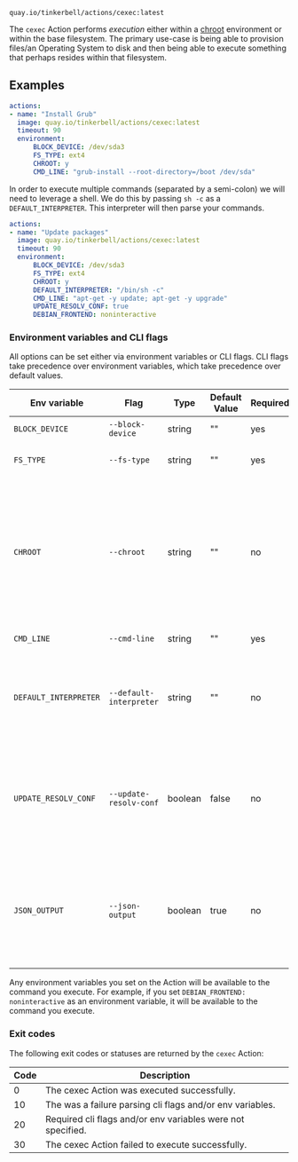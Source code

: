 ```
quay.io/tinkerbell/actions/cexec:latest
```

The `cexec` Action performs *execution* either within a [chroot](https://en.wikipedia.org/wiki/Chroot) environment
or within the base filesystem. The primary use-case is being able to provision
files/an Operating System to disk and then being able to execute something that
perhaps resides within that filesystem.

## Examples

```yaml
actions:
- name: "Install Grub"
  image: quay.io/tinkerbell/actions/cexec:latest
  timeout: 90
  environment:
      BLOCK_DEVICE: /dev/sda3
      FS_TYPE: ext4
      CHROOT: y
      CMD_LINE: "grub-install --root-directory=/boot /dev/sda"
```

In order to execute multiple commands (separated by a semi-colon) we will
need to leverage a shell. We do this by passing `sh -c` as a `DEFAULT_INTERPRETER`.
This interpreter will then parse your commands.

```yaml
actions:
- name: "Update packages"
  image: quay.io/tinkerbell/actions/cexec:latest
  timeout: 90
  environment:
      BLOCK_DEVICE: /dev/sda3
      FS_TYPE: ext4
      CHROOT: y
      DEFAULT_INTERPRETER: "/bin/sh -c"
      CMD_LINE: "apt-get -y update; apt-get -y upgrade"
      UPDATE_RESOLV_CONF: true
      DEBIAN_FRONTEND: noninteractive
```

### Environment variables and CLI flags

All options can be set either via environment variables or CLI flags.
CLI flags take precedence over environment variables, which take precedence over default values.

| Env variable | Flag | Type | Default Value | Required | Description |
|--------------|------|------|---------------|----------|-------------|
| `BLOCK_DEVICE` | `--block-device` | string | "" | yes | The block device to mount. |
| `FS_TYPE` | `--fs-type` | string | "" | yes | The filesystem type of the block device. |
| `CHROOT` | `--chroot` | string | "" | no | If set to `y` (or a non empty string), the Action will execute the given command within a chroot environment. This option is DEPRECATED. Future versions will always chroot. |
| `CMD_LINE` | `--cmd-line` | string | "" | yes | The command to execute. |
| `DEFAULT_INTERPRETER` | `--default-interpreter` | string | "" | no | The default interpreter to use when executing commands. This is useful when you need to execute multiple commands. |
| `UPDATE_RESOLV_CONF` | `--update-resolv-conf` | boolean | false | no | If set to `true`, the cexec Action will update the `/etc/resolv.conf` file within the chroot environment with the `/etc/resolv.conf` from the host. |
| `JSON_OUTPUT` | `--json-output` | boolean | true | no | If set to `true`, the cexec Action will log output in JSON format. The defaults to `true`. If set to `false`, the cexec Action will log output in plain text format. |

Any environment variables you set on the Action will be available to the command you execute.
For example, if you set `DEBIAN_FRONTEND: noninteractive` as an environment variable, it will be available to the command you execute.

### Exit codes

The following exit codes or statuses are returned by the `cexec` Action:

| Code | Description |
|------|-------------|
| 0 | The cexec Action was executed successfully. |
| 10 | The was a failure parsing cli flags and/or env variables. |
| 20 | Required cli flags and/or env variables were not specified. |
| 30 | The cexec Action failed to execute successfully. |
